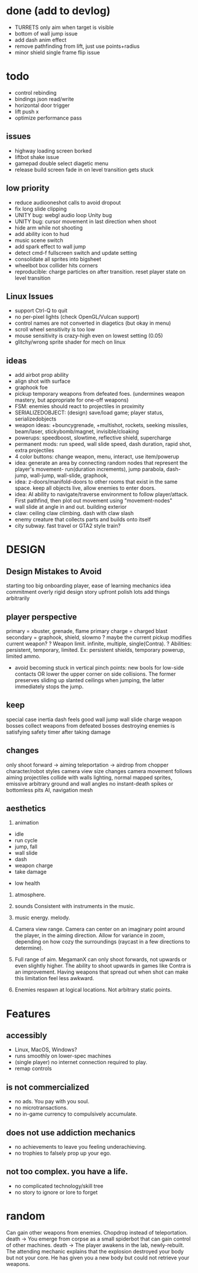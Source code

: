 # done (add to devlog)
+ TURRETS only aim when target is visible
+ bottom of wall jump issue
+ add dash anim effect
+ remove pathfinding from lift, just use points+radius
+ minor shield single frame flip issue

# todo
- control rebinding
- bindings json read/write
- horizontal door trigger
- lift push x
- optimize performance pass

## issues
- highway loading screen borked
- liftbot shake issue
- gamepad double select diagetic menu
- release build screen fade in on level transition gets stuck

## low priority
- reduce audiooneshot calls to avoid dropout
- fix long slide clipping
- UNITY bug: webgl audio loop Unity bug
- UNITY bug: cursor movement in last direction when shoot
- hide arm while not shooting
- add ability icon to hud
- music scene switch
- add spark effect to wall jump
- detect cmd-f fullscreen switch and update setting
- consolidate all sprites into bigsheet
- wheelbot box collider hits corners
- reproducible: charge particles on after transition. reset player state on level transition

## Linux Issues
- support Ctrl-Q to quit
- no per-pixel lights (check OpenGL/Vulcan support)
- control names are not converted in diagetics (but okay in menu)
- scroll wheel sensitivity is too low
- mouse sensitivity is crazy-high even on lowest setting (0.05)
- glitchy/wrong sprite shader for mech on linux

## ideas
- add airbot prop ability
- align shot with surface
- graphook foe
- pickup temporary weapons from defeated foes. (undermines weapon mastery, but appropriate for one-off weapons)
- FSM: enemies should react to projectiles in proximity
- SERIALIZEDOBJECT: (design) save/load game; player status, serializedobjects
- weapon ideas: +bouncygrenade, +multishot, rockets, seeking missiles, beam/laser, stickybomb/magnet, invisible/cloaking
- powerups: speedboost, slowtime, reflective shield, supercharge
- permanent mods: run speed, wall slide speed, dash duration, rapid shot, extra projectiles
- 4 color buttons: change weapon, menu, interact, use item/powerup
- idea: generate an area by connecting random nodes that represent the player's movement- run(duration increments), jump parabola, dash-jump, wall-jump, wall-slide, graphook,
- idea: z-doors/manifold-doors to other rooms that exist in the same space. keep all objects live, allow enemies to enter doors.
- idea: AI ability to navigate/traverse environment to follow player/attack. First pathfind, then plot out movement using "movement-nodes"
- wall slide at angle in and out. building exterior
- claw: ceiling claw climbing. dash with claw slash
- enemy creature that collects parts and builds onto itself
- city subway. fast travel or GTA2 style train?

# DESIGN
## Design Mistakes to Avoid
starting too big
onboarding player, ease of learning mechanics
idea commitment
overly rigid design
story upfront
polish lots
add things arbitrarily

## player perspective
primary = xbuster, grenade, flame
primary charge = charged blast
secondary = graphook, shield, slowmo
? maybe the current pickup modifies current weapon?
? Weapon limit. infinite, multiple, single(Contra).
? Abilities: persistent, temporary, limited. Ex: persistent shields, temporary powerup, limited ammo.
- avoid becoming stuck in vertical pinch points: new bools for low-side contacts OR lower the upper corner on side collisions. The former preserves sliding up slanted ceilings when jumping, the latter immediately stops the jump.

## keep
special case inertia
dash feels good
wall jump
wall slide
charge weapon
bosses
collect weapons from defeated bosses
destroying enemies is satisfying
safety timer after taking damage

## changes
only shoot forward -> aiming
teleportation -> airdrop from chopper
character/robot styles
camera view size changes
camera movement follows aiming
projectiles collide with walls
lighting, normal mapped sprites, emissive
arbitrary ground and wall angles
no instant-death spikes or bottomless pits
AI, navigation mesh

## aesthetics
1. animation
+ idle
+ run cycle
+ jump, fall
+ wall slide
+ dash
+ weapon charge
+ take damage
- low health

1. atmosphere.

2. sounds
Consistent with instruments in the music.
3. music
energy. melody.

1. Camera view range.
Camera can center on an imaginary point around the player, in the aiming direction. Allow for variance in zoom, depending on how cozy the surroundings (raycast in a few directions to determine).
2. Full range of aim.
MegamanX can only shoot forwards, not upwards or even slightly higher. The ability to shoot upwards in games like Contra is an improvement. Having weapons that spread out when shot can make this limitation feel less awkward.
3. Enemies respawn at logical locations.
Not arbitrary static points.


# Features
## accessibly
- Linux, MacOS, Windows?
- runs smoothly on lower-spec machines
- (single player) no internet connection required to play.
- remap controls
## is not commercialized
- no ads. You pay with you soul.
- no microtransactions.
- no in-game currency to compulsively accumulate.
## does not use addiction mechanics
- no achievements to leave you feeling underachieving.
- no trophies to falsely prop up your ego.
## not too complex. you have a life.
- no complicated technology/skill tree
- no story to ignore or lore to forget


# random
Can gain other weapons from enemies.
Chopdrop instead of teleportation.
death -> You emerge from corpse as a small spiderbot that can gain control of other machines.
death -> The player awakens in the lab, newly-rebuilt. The attending mechanic explains that the explosion destroyed your body but not your core. He has given you a new body but could not retrieve your weapons.
